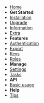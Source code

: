 <!-- docs/_sidebar.md -->

- [Home](README.md)
- **Get Started**
- [Installation](install/installation.md)
- [Upgrade](install/upgrade.md)
- [Information](install/encryption.md)
- [Extra](install/extra-settings.md)
- **Features**
- [Authentication](features/authentication.md)
- [Export](features/export.md)
- [Keys](features/keys.md)
- [Roles](features/roles.md)
- **Manage**
- [Settings](manage/settings.md)
- [Tasks](manage/tasks.md)
- **API**
- [Basic usage](api-basic.md)
- **Help**
- [Tips](misc/tips.md)